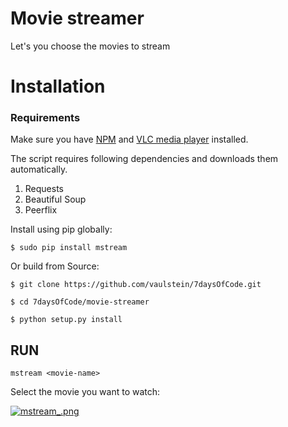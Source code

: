 # Movie streamer

Let's you choose the movies to stream

# Installation

### Requirements

Make sure you have [NPM](https://docs.npmjs.com/getting-started/installing-node) and [VLC media player](http://www.videolan.org) installed.

The script requires following dependencies and downloads them automatically.

1. Requests
2. Beautiful Soup
3. Peerflix

Install using pip globally:

```
$ sudo pip install mstream

```

Or build from Source:

```
$ git clone https://github.com/vaulstein/7daysOfCode.git
```    
```
$ cd 7daysOfCode/movie-streamer
```    
```   
$ python setup.py install
```
    
## RUN

    mstream <movie-name>
    
Select the movie you want to watch:

[![mstream_.png](https://s4.postimg.org/5mpsgr5zh/mstream.png)](https://postimg.org/image/d2p22jtop/)